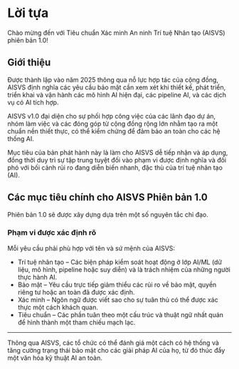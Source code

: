 # Lời tựa

Chào mừng đến với Tiêu chuẩn Xác minh An ninh Trí tuệ Nhân tạo (AISVS) phiên bản 1.0!

## Giới thiệu

Được thành lập vào năm 2025 thông qua nỗ lực hợp tác của cộng đồng, AISVS định nghĩa các yêu cầu bảo mật cần xem xét khi thiết kế, phát triển, triển khai và vận hành các mô hình AI hiện đại, các pipeline AI, và các dịch vụ có AI tích hợp.

AISVS v1.0 đại diện cho sự phối hợp công việc của các lãnh đạo dự án, nhóm làm việc và các đóng góp từ cộng đồng rộng lớn nhằm tạo ra một chuẩn nền thiết thực, có thể kiểm chứng để đảm bảo an toàn cho các hệ thống AI.

Mục tiêu của bản phát hành này là làm cho AISVS dễ tiếp nhận và áp dụng, đồng thời duy trì sự tập trung tuyệt đối vào phạm vi được định nghĩa và đối phó với bối cảnh rủi ro đang diễn biến nhanh, đặc thù của trí tuệ nhân tạo (AI).

## Các mục tiêu chính cho AISVS Phiên bản 1.0

Phiên bản 1.0 sẽ được xây dựng dựa trên một số nguyên tắc chỉ đạo.

### Phạm vi được xác định rõ

Mỗi yêu cầu phải phù hợp với tên và sứ mệnh của AISVS:

* Trí tuệ nhân tạo – Các biện pháp kiểm soát hoạt động ở lớp AI/ML (dữ liệu, mô hình, pipeline hoặc suy diễn) và là trách nhiệm của những người thực hành AI.
* Bảo mật – Yêu cầu trực tiếp giảm thiểu các rủi ro về bảo mật, quyền riêng tư hoặc an toàn đã được xác định.
* Xác minh – Ngôn ngữ được viết sao cho sự tuân thủ có thể được xác thực một cách khách quan.
* Tiêu chuẩn – Các phần tuân theo một cấu trúc và thuật ngữ nhất quán để hình thành một tham chiếu mạch lạc.
  ​
---

Thông qua AISVS, các tổ chức có thể đánh giá một cách có hệ thống và tăng cường trạng thái bảo mật cho các giải pháp AI của họ, từ đó thúc đẩy một văn hóa kỹ thuật AI an toàn.

